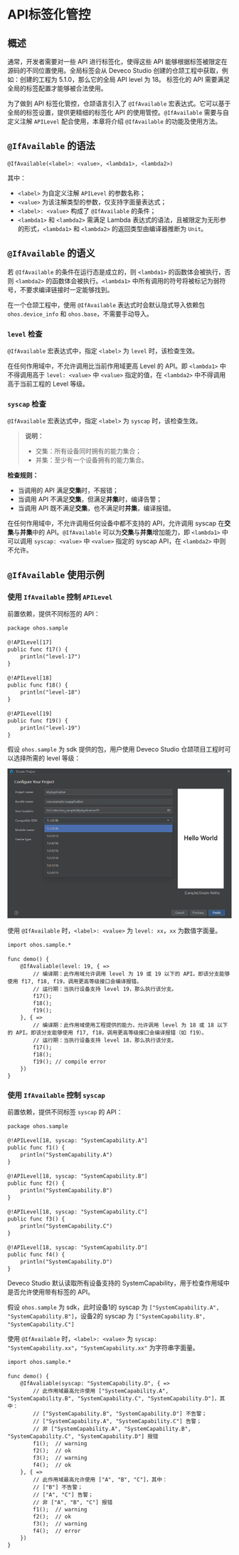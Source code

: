 # API标签化管控

## 概述

通常，开发者需要对一些 API 进行标签化，使得这些 API 能够根据标签被限定在源码的不同位置使用。全局标签会从 Deveco Studio 创建的仓颉工程中获取，例如：创建的工程为 5.1.0，那么它的全局 API level 为 18。 标签化的 API 需要满足全局的标签配置才能够被合法使用。

为了做到 API 标签化管控，仓颉语言引入了 `@IfAvailable` 宏表达式。它可以基于全局的标签设置，提供更精细的标签化 API 的使用管控。`@IfAvailable` 需要与自定义注解 `APILevel` 配合使用，本章将介绍 `@IfAvailable` 的功能及使用方法。

## `@IfAvailable` 的语法

<!-- compile -->

```cangjie
@IfAvailable(<label>: <value>, <lambda1>, <lambda2>)
```

其中：

- `<label>` 为自定义注解 `APILevel` 的参数名称；
- `<value>` 为该注解类型的参数，仅支持字面量表达式；
- `<label>: <value>` 构成了 `@IfAvailable` 的条件；
- `<lambda1>` 和 `<lambda2>` 需满足 Lambda 表达式的语法，且被限定为无形参的形式，`<lambda1>` 和 `<lambda2>` 的返回类型由编译器推断为 `Unit`。

## `@IfAvailable` 的语义

若 `@IfAvailable` 的条件在运行态是成立的，则 `<lambda1>` 的函数体会被执行，否则 `<lambda2>` 的函数体会被执行。`<lambda1>` 中所有调用的符号将被标记为弱符号，不要求编译链接时一定能够找到。

在一个仓颉工程中，使用 `@IfAvailable` 表达式时会默认隐式导入依赖包 `ohos.device_info` 和 `ohos.base`，不需要手动导入。

### `level` 检查

`@IfAvailable` 宏表达式中，指定 `<label>` 为 `level` 时，该检查生效。

在任何作用域中，不允许调用比当前作用域更高 Level 的 API。即 `<lambda1>` 中不得调用高于 `level: <value>` 中 `<value>` 指定的值，在 `<lambda2>` 中不得调用高于当前工程的 Level 等级。

### `syscap` 检查

`@IfAvailable` 宏表达式中，指定 `<label>` 为 `syscap` 时，该检查生效。

> **说明：**
>
> - 交集：所有设备同时拥有的能力集合；
> - 并集：至少有一个设备拥有的能力集合。

**检查规则：**

- 当调用的 API 满足**交集**时，不报错；
- 当调用 API 不满足**交集**，但满足**并集**时，编译告警；
- 当调用 API 既不满足**交集**，也不满足时**并集**，编译报错。

在任何作用域中，不允许调用任何设备中都不支持的 API，允许调用 syscap 在**交集**与**并集**中的 API。`@IfAvailable` 可以为**交集**与**并集**增加能力，即 `<lambda1>` 中可以调用 `syscap: <value>` 中 `<value>` 指定的 syscap API，在 `<lambda2>` 中则不允许。

## `@IfAvailable` 使用示例

### 使用 `IfAvailable` 控制 `APILevel`

前置依赖，提供不同标签的 API：

<!-- compile -pkg0 -->

```cangjie
package ohos.sample

@!APILevel[17]
public func f17() {
    println("level-17")
}

@!APILevel[18]
public func f18() {
    println("level-18")
}

@!APILevel[19]
public func f19() {
    println("level-19")
}
```

假设 `ohos.sample` 为 sdk 提供的包，用户使用 Deveco Studio 仓颉项目工程时可以选择所需的 level 等级：

![image-Create-Project-With-Level](./figures/image-Create-Project-With-Level.png)

使用 `@IfAvailable` 时，`<label>: <value>` 为 `level: xx`，`xx` 为数值字面量。

<!-- compile -pkg0 -->

```cangjie
import ohos.sample.*

func demo() {
    @IfAvaliable(level: 19, { =>
        // 编译期：此作用域允许调用 level 为 19 或 19 以下的 API。即该分支能够使用 f17, f18, f19，调用更高等级接口会编译报错。
        // 运行期：当执行设备支持 level 19，那么执行该分支。
        f17();
        f18();
        f19();
    }, { =>
        // 编译期：此作用域使用工程提供的能力，允许调用 level 为 18 或 18 以下的 API。即该分支能够使用 f17, f18，调用更高等级接口会编译报错（如 f19）。
        // 运行期：当执行设备支持 level 18，那么执行该分支。
        f17();
        f18();
        f19(); // compile error
    })
}
```

### 使用 `IfAvailable` 控制 `syscap`

前置依赖，提供不同标签 `syscap` 的 API：

<!-- compile -pkg1 -->

```cangjie
package ohos.sample

@!APILevel[18, syscap: "SystemCapability.A"]
public func f1() {
    println("SystemCapability.A")
}

@!APILevel[18, syscap: "SystemCapability.B"]
public func f2() {
    println("SystemCapability.B")
}

@!APILevel[18, syscap: "SystemCapability.C"]
public func f3() {
    println("SystemCapability.C")
}

@!APILevel[18, syscap: "SystemCapability.D"]
public func f4() {
    println("SystemCapability.D")
}
```

Deveco Studio 默认读取所有设备支持的 SystemCapability，用于检查作用域中是否允许使用带有标签的 API。

假设 `ohos.sample` 为 sdk，此时设备1的 syscap 为 `["SystemCapability.A", "SystemCapability.B"]`，设备2的 syscap 为 `["SystemCapability.B", "SystemCapability.C"]`

使用 `@IfAvailable` 时，`<label>: <value>` 为 `syscap: "SystemCapability.xx"`，`"SystemCapability.xx"` 为字符串字面量。

<!-- compile -pkg1 -->

```cangjie
import ohos.sample.*

func demo() {
    @IfAvaliable(syscap: "SystemCapability.D", { =>
        // 此作用域最高允许使用 ["SystemCapability.A", "SystemCapability.B", "SystemCapability.C", "SystemCapability.D"]，其中：
        // ["SystemCapability.B", "SystemCapability.D"] 不告警；
        // ["SystemCapability.A", "SystemCapability.C"] 告警；
        // 非 ["SystemCapability.A", "SystemCapability.B", "SystemCapability.C", "SystemCapability.D"] 报错
        f1();  // warning
        f2();  // ok
        f3();  // warning
        f4();  // ok
    }, { =>
        // 此作用域最高允许使用 ["A", "B", "C"]，其中：
        // ["B"] 不告警；
        // ["A", "C"] 告警；
        // 非 ["A", "B", "C"] 报错
        f1();  // warning
        f2();  // ok
        f3();  // warning
        f4();  // error
    })
}
```
